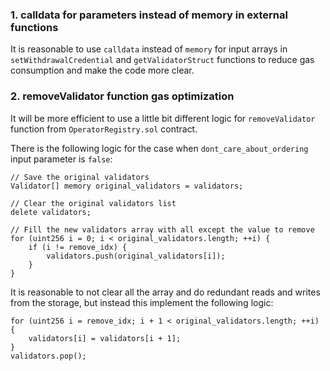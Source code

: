 ### 1. calldata for parameters instead of memory in external functions

It is reasonable to use `calldata` instead of `memory` for input arrays in `setWithdrawalCredential` and `getValidatorStruct`  functions to reduce gas consumption and make the code more clear.

### 2. removeValidator function gas optimization

It will be more efficient to use a little bit different logic for `removeValidator` function from `OperatorRegistry.sol` contract.

There is the following logic for the case when `dont_care_about_ordering` input parameter is `false`:

```solidity
// Save the original validators
Validator[] memory original_validators = validators;

// Clear the original validators list
delete validators;

// Fill the new validators array with all except the value to remove
for (uint256 i = 0; i < original_validators.length; ++i) {
    if (i != remove_idx) {
        validators.push(original_validators[i]);
    }
}
```

It is reasonable to not clear all the array and do redundant reads and writes from the storage, but instead this implement the following logic:


```solidity
for (uint256 i = remove_idx; i + 1 < original_validators.length; ++i) {
    validators[i] = validators[i + 1];
}
validators.pop();
```
